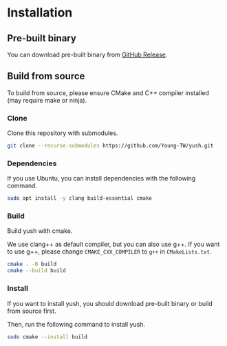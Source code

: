 # Installation

## Pre-built binary

You can download pre-built binary from [GitHub Release](https://github.com/Young-TW/yush/releases).

## Build from source

To build from source, please ensure CMake and C++ compiler installed (may require make or ninja).

### Clone

Clone this repository with submodules.

```sh
git clone --recurse-submodules https://github.com/Young-TW/yush.git
```

### Dependencies

If you use Ubuntu, you can install dependencies with the following command.

```sh
sudo apt install -y clang build-essential cmake
```

### Build

Build yush with cmake.

We use clang++ as default compiler, but you can also use g++.
If you want to use g++, please change `CMAKE_CXX_COMPILER` to `g++` in `CMakeLists.txt`.

```sh
cmake . -B build
cmake --build build
```

### Install

If you want to install yush, you should download pre-built binary or build from source first.

Then, run the following command to install yush.

```sh
sudo cmake --install build
```
